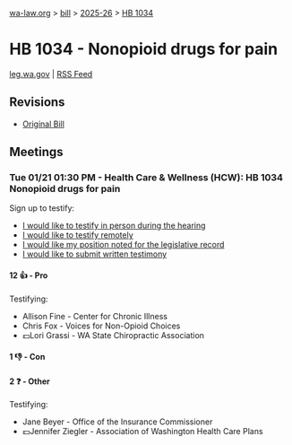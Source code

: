 [wa-law.org](/) > [bill](/bill/) > [2025-26](/bill/2025-26/) > [HB 1034](/bill/2025-26/hb/1034/)

# HB 1034 - Nonopioid drugs for pain
[leg.wa.gov](https://app.leg.wa.gov/billsummary?BillNumber=1034&Year=2025&Initiative=false) | [RSS Feed](./rss.xml)

## Revisions
* [Original Bill](1/)

## Meetings
### Tue 01/21 01:30 PM - Health Care & Wellness (HCW): HB 1034 Nonopioid drugs for pain
Sign up to testify:
* [I would like to testify in person during the hearing](https://app.leg.wa.gov/csi/Testifier/Add?chamber=House&mId=32441&aId=161422&caId=24874&tId=1)
* [I would like to testify remotely](https://app.leg.wa.gov/csi/Testifier/Add?chamber=House&mId=32441&aId=161422&caId=24874&tId=2)
* [I would like my position noted for the legislative record](https://app.leg.wa.gov/csi/Testifier/Add?chamber=House&mId=32441&aId=161422&caId=24874&tId=3)
* [I would like to submit written testimony](https://app.leg.wa.gov/csi/Testifier/Add?chamber=House&mId=32441&aId=161422&caId=24874&tId=4)

#### 12 👍 - Pro
Testifying:
* Allison Fine - Center for Chronic Illness
* Chris Fox - Voices for Non-Opioid Choices
* 💵Lori Grassi - WA State Chiropractic Association

#### 1 👎 - Con

#### 2 ❓ - Other
Testifying:
* Jane Beyer - Office of the Insurance Commissioner
* 💵Jennifer Ziegler - Association of Washington Health Care Plans
